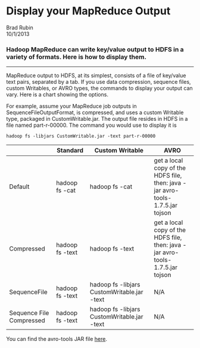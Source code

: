 # Display your MapReduce Output
Brad Rubin  
10/1/2013

### Hadoop MapReduce can write key/value output to HDFS in a variety of formats. Here is how to display them. 
---
MapReduce output to HDFS, at its simplest, consists of a file of key/value text pairs, separated by a tab.  If you use data compression, sequence files, custom Writables, or AVRO types, the commands to display your output can vary.  Here is a chart showing the options.

For example, assume your MapReduce job outputs in SequenceFileOutputFormat, is compressed, and uses a custom Writable type, packaged in CustomWritable.jar.  The output file resides in HDFS in a file named part-r-00000.  The command you would use to display it is

``
hadoop fs -libjars CustomWritable.jar -text part-r-00000
``


| | Standard | Custom Writable | AVRO |
| ------------ | ------------- | ------------ | ------------ |
| Default | hadoop fs -cat  | hadoop fs -cat | get a local copy of the HDFS file, then: java -jar avro-tools-1.7.5.jar tojson |
| Compressed |hadoop fs -text  | hadoop fs -text | get a local copy of the HDFS file, then: java -jar avro-tools-1.7.5.jar tojson |
| SequenceFile | hadoop fs -text  | hadoop fs -libjars CustomWritable.jar -text | N/A |
| Sequence File Compressed | hadoop fs -text | hadoop fs -libjars CustomWritable.jar -text | N/A |

You can find the avro-tools JAR file [here](http://apache.org/dist/avro/avro-1.7.5/java/).